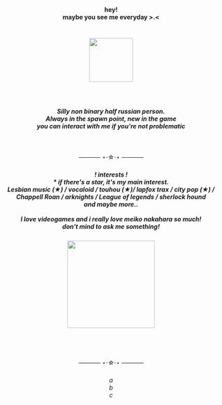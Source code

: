 <br clear="both">

<h4 align="center">hey!<br>maybe you see me everyday >.< </h4>

###

<br clear="both">

<div align="center">
  <img height="100" src="https://i.imgur.com/jTqpwls.gif"  />
</div>

###

<br clear="both">

<h5 align="center">Silly non binary half russian person.<br>Always in the spawn point, new in the game <br>you can interact with me if you're not problematic</h5>

###

<br clear="both">

<p align="center">───── ⋆⋅☆⋅⋆ ─────</p>

###

<h5 align="center">! interests !<br>* if there's a star, it's my main interest.<br>Lesbian music (★) / vocaloid / touhou (★)/ lapfox trax / city pop (★) / Chappell Roan / arknights / League of legends / sherlock hound<br>and maybe more..<br><br>I love videogames and i really love meiko nakahara so much! <br>don't mind to ask me something!</h5>

###

<div align="center">
  <img height="200" src="https://64.media.tumblr.com/1519c79c50b925e095c269c4f032f338/9aa88ecca9e641c4-09/s540x810/787f4192014fd248e91dfdf28d3621e58fd0c598.gifv"  />
</div>

###

<br clear="both">



<br clear="both">

<p align="center">───── ⋆⋅☆⋅⋆ ─────</p>

###

<h6 align="center">a<br>b <br>c</h6>

###
